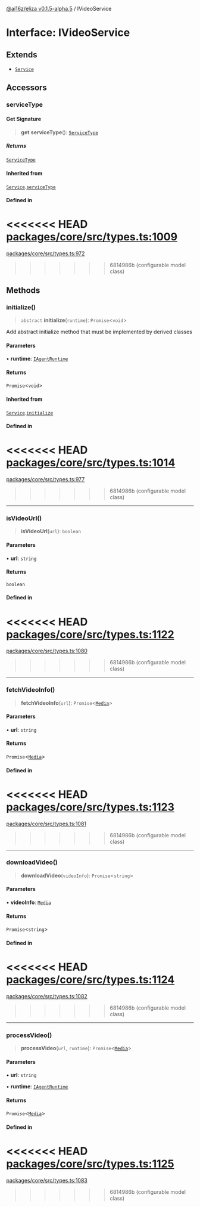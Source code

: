 [@ai16z/eliza v0.1.5-alpha.5](../index.md) / IVideoService

# Interface: IVideoService

## Extends

- [`Service`](../classes/Service.md)

## Accessors

### serviceType

#### Get Signature

> **get** **serviceType**(): [`ServiceType`](../enumerations/ServiceType.md)

##### Returns

[`ServiceType`](../enumerations/ServiceType.md)

#### Inherited from

[`Service`](../classes/Service.md).[`serviceType`](../classes/Service.md#serviceType-1)

#### Defined in

<<<<<<< HEAD
[packages/core/src/types.ts:1009](https://github.com/ai16z/eliza/blob/main/packages/core/src/types.ts#L1009)
=======
[packages/core/src/types.ts:972](https://github.com/ai16z/eliza/blob/main/packages/core/src/types.ts#L972)
>>>>>>> 6814986b (configurable model class)

## Methods

### initialize()

> `abstract` **initialize**(`runtime`): `Promise`\<`void`\>

Add abstract initialize method that must be implemented by derived classes

#### Parameters

• **runtime**: [`IAgentRuntime`](IAgentRuntime.md)

#### Returns

`Promise`\<`void`\>

#### Inherited from

[`Service`](../classes/Service.md).[`initialize`](../classes/Service.md#initialize)

#### Defined in

<<<<<<< HEAD
[packages/core/src/types.ts:1014](https://github.com/ai16z/eliza/blob/main/packages/core/src/types.ts#L1014)
=======
[packages/core/src/types.ts:977](https://github.com/ai16z/eliza/blob/main/packages/core/src/types.ts#L977)
>>>>>>> 6814986b (configurable model class)

***

### isVideoUrl()

> **isVideoUrl**(`url`): `boolean`

#### Parameters

• **url**: `string`

#### Returns

`boolean`

#### Defined in

<<<<<<< HEAD
[packages/core/src/types.ts:1122](https://github.com/ai16z/eliza/blob/main/packages/core/src/types.ts#L1122)
=======
[packages/core/src/types.ts:1080](https://github.com/ai16z/eliza/blob/main/packages/core/src/types.ts#L1080)
>>>>>>> 6814986b (configurable model class)

***

### fetchVideoInfo()

> **fetchVideoInfo**(`url`): `Promise`\<[`Media`](../type-aliases/Media.md)\>

#### Parameters

• **url**: `string`

#### Returns

`Promise`\<[`Media`](../type-aliases/Media.md)\>

#### Defined in

<<<<<<< HEAD
[packages/core/src/types.ts:1123](https://github.com/ai16z/eliza/blob/main/packages/core/src/types.ts#L1123)
=======
[packages/core/src/types.ts:1081](https://github.com/ai16z/eliza/blob/main/packages/core/src/types.ts#L1081)
>>>>>>> 6814986b (configurable model class)

***

### downloadVideo()

> **downloadVideo**(`videoInfo`): `Promise`\<`string`\>

#### Parameters

• **videoInfo**: [`Media`](../type-aliases/Media.md)

#### Returns

`Promise`\<`string`\>

#### Defined in

<<<<<<< HEAD
[packages/core/src/types.ts:1124](https://github.com/ai16z/eliza/blob/main/packages/core/src/types.ts#L1124)
=======
[packages/core/src/types.ts:1082](https://github.com/ai16z/eliza/blob/main/packages/core/src/types.ts#L1082)
>>>>>>> 6814986b (configurable model class)

***

### processVideo()

> **processVideo**(`url`, `runtime`): `Promise`\<[`Media`](../type-aliases/Media.md)\>

#### Parameters

• **url**: `string`

• **runtime**: [`IAgentRuntime`](IAgentRuntime.md)

#### Returns

`Promise`\<[`Media`](../type-aliases/Media.md)\>

#### Defined in

<<<<<<< HEAD
[packages/core/src/types.ts:1125](https://github.com/ai16z/eliza/blob/main/packages/core/src/types.ts#L1125)
=======
[packages/core/src/types.ts:1083](https://github.com/ai16z/eliza/blob/main/packages/core/src/types.ts#L1083)
>>>>>>> 6814986b (configurable model class)
